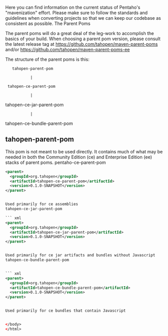 <html>
<body>


Here you can find information on the current status of Pentaho's "mavenization" effort. Please make sure to follow the standards and guidelines when converting projects so that we can keep our codebase as consistent as possible.
The Parent Poms

The parent poms will do a great deal of the leg-work to accomplish the basics of your build. When choosing a parent pom version, please consult the latest release tag at https://github.com/tahopen/maven-parent-poms and/or https://github.com/tahopen/maven-parent-poms-ee

The structure of the parent poms is this:

       tahopen-parent-pom

               |

     tahopen-ce-parent-pom

               |
   tahopen-ce-jar-parent-pom

               |

  tahopen-ce-bundle-parent-pom


## tahopen-parent-pom

This pom is not meant to be used directly. It contains much of what may be needed in both the Community Edition (ce) and Enterprise Edition (ee) stacks of parent poms.
pentaho-ce-parent-pom

``` xml
<parent>
  <groupId>org.tahopen</groupId>
  <artifactId>tahopen-ce-parent-pom</artifactId>
  <version>0.1.0-SNAPSHOT</version>
</parent>


Used primarily for ce assemblies
tahopen-ce-jar-parent-pom

``` xml
<parent>
  <groupId>org.tahopen</groupId>
  <artifactId>tahopen-ce-jar-parent-pom</artifactId>
  <version>0.1.0-SNAPSHOT</version>
</parent>


Used primarily for ce jar artifacts and bundles without Javascript
tahopen-ce-bundle-parent-pom


``` xml
<parent>
  <groupId>org.tahopen</groupId>
  <artifactId>tahopen-ce-bundle-parent-pom</artifactId>
  <version>0.1.0-SNAPSHOT</version>
</parent>


Used primarily for ce bundles that contain Javascript


</body>
</html>
